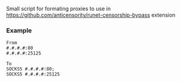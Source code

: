 Small script for formating proxies to use in https://github.com/anticensority/runet-censorship-bypass extension

### Example
```
From
#.#.#.#:80       
#.#.#.#:25125
```
```
To
SOCKS5 #.#.#.#:80;
SOCKS5 #.#.#.#:25125
```

